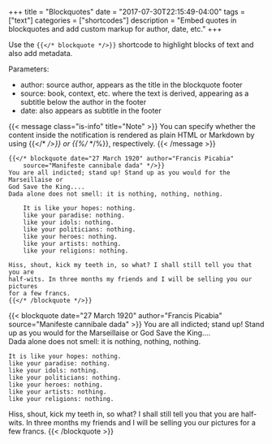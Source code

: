 +++
title = "Blockquotes"
date = "2017-07-30T22:15:49-04:00"
tags = ["text"]
categories = ["shortcodes"]
description = "Embed quotes in blockquotes and add custom markup for author, date, etc."
+++

Use the `{{</* blockquote */>}}` shortcode to highlight blocks of text and also
add metadata.

Parameters: 

* author: source author, appears as the title in the blockquote footer
* source: book, context, etc. where the text is derived, appearing as a
  subtitle below the author in the footer
* date: also appears as subtitle in the footer

{{< message class="is-info" title="Note" >}}
You can specify whether the content inside the notification is rendered as
plain HTML or Markdown by using {{</* */>}} or {{%/* */%}}, respectively.
{{< /message >}}


```text
{{</* blockquote date="27 March 1920" author="Francis Picabia" 
    source="Manifeste cannibale dada" */>}}
You are all indicted; stand up! Stand up as you would for the Marseillaise or
God Save the King....  
Dada alone does not smell: it is nothing, nothing, nothing.  

    It is like your hopes: nothing.  
    like your paradise: nothing.  
    like your idols: nothing.  
    like your politicians: nothing.  
    like your heroes: nothing.  
    like your artists: nothing.  
    like your religions: nothing.  

Hiss, shout, kick my teeth in, so what? I shall still tell you that you are
half-wits. In three months my friends and I will be selling you our pictures
for a few francs.
{{</* /blockquote */>}}
```

{{< blockquote date="27 March 1920" author="Francis Picabia"
    source="Manifeste cannibale dada" >}}
You are all indicted; stand up! Stand up as you would for the Marseillaise or
God Save the King....  
Dada alone does not smell: it is nothing, nothing, nothing.  

    It is like your hopes: nothing.  
    like your paradise: nothing.  
    like your idols: nothing.  
    like your politicians: nothing.  
    like your heroes: nothing.  
    like your artists: nothing.  
    like your religions: nothing.  

Hiss, shout, kick my teeth in, so what? I shall still tell you that you are
half-wits. In three months my friends and I will be selling you our pictures
for a few francs.
{{< /blockquote >}}
